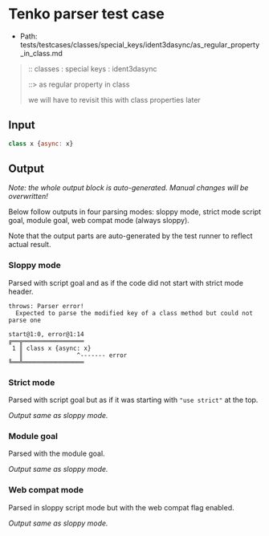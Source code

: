 # Tenko parser test case

- Path: tests/testcases/classes/special_keys/ident3dasync/as_regular_property_in_class.md

> :: classes : special keys : ident3dasync
>
> ::> as regular property in class
>
> we will have to revisit this with class properties later

## Input

`````js
class x {async: x}
`````

## Output

_Note: the whole output block is auto-generated. Manual changes will be overwritten!_

Below follow outputs in four parsing modes: sloppy mode, strict mode script goal, module goal, web compat mode (always sloppy).

Note that the output parts are auto-generated by the test runner to reflect actual result.

### Sloppy mode

Parsed with script goal and as if the code did not start with strict mode header.

`````
throws: Parser error!
  Expected to parse the modified key of a class method but could not parse one

start@1:0, error@1:14
╔══╦═════════════════
 1 ║ class x {async: x}
   ║               ^------- error
╚══╩═════════════════

`````

### Strict mode

Parsed with script goal but as if it was starting with `"use strict"` at the top.

_Output same as sloppy mode._

### Module goal

Parsed with the module goal.

_Output same as sloppy mode._

### Web compat mode

Parsed in sloppy script mode but with the web compat flag enabled.

_Output same as sloppy mode._
